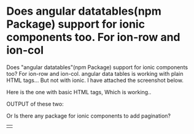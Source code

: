 
# Does angular datatables(npm Package) support for ionic components too. For ion-row and ion-col

Does "angular datatables"(npm Package) support for ionic components too? For ion-row and ion-col.
angular data tables is working with plain HTML <table> <td><tr> tags... But not with ionic.
I have attached the screenshot below.

Here is the one with basic HTML tags, Which is working..

OUTPUT of these two:

Or
Is there any package for ionic components to add pagination?

        